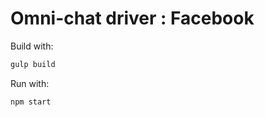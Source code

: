 # Omni-chat driver : Facebook #

Build with:

````bash
gulp build
````

Run with:
````bash
npm start
````
